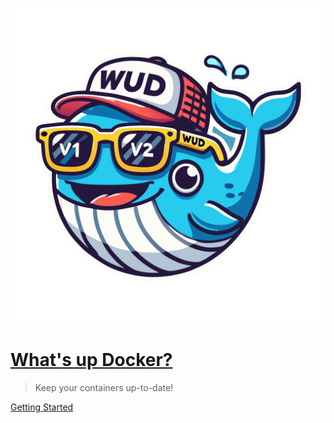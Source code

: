 <!-- markdownlint-disable first-line-h1 -->

![logo](assets/wud-logo.svg)

# **[What's up Docker?](#introduction)**

> Keep your containers up-to-date!

[Getting Started](#introduction)
